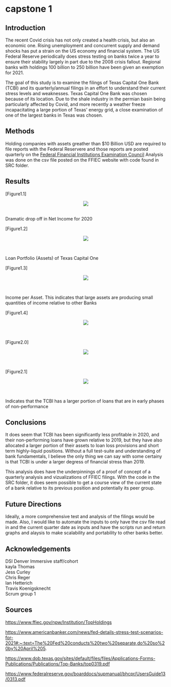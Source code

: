 # capstone 1

## Introduction 
The recent Covid crisis has not only created a health crisis, but also an economic one. Rising unemployment and concurrent supply and demand shocks has put a strain on the US economy and financial system. The US Federal Reserve periodically does stress testing on banks twice a year to ensure their stability largely in part due to the 2008 crisis fallout. Regional banks with holdings 100 billion to 250 billion have been given an exemption for 2021.  

The goal of this study is to examine the filings of Texas Capital One Bank (TCBI) and its quarterly/annual filings in an effort to understand their current stress levels and weaknesses.  Texas Capital One Bank was chosen because of its location.  Due to the shale industry in the permian basin being particularly affected by Covid, and more recently a weather freeze incapacitating a large portion of Texas' energy grid, a close examination of one of the largest banks in Texas was chosen. 

## Methods
Holding companies with assets greather than $10 Billion USD are required to file reports with the Federal Reservere and those reports are posted quarterly on the [Federal Financial Institutions Examination Council](https://www.ffiec.gov/)  Analysis was done on the csv file posted on the FFIEC website with code found in SRC folder.

## Results

[Figure1.1]
    <div align="center">
      <img src="images/TCBI_net_income.png">
    </div>

<br>
Dramatic drop off in Net Income for 2020 

[Figure1.2]
    <div align="center">
      <img src="images/TCBI_PG_assets_by_percent.png">
    </div>

<br>

Loan Portfolio (Assets) of Texas Capital One

[Figure1.3]
    <div align="center">
      <img src="images/TCBI_net_income_per_average_asset.png">
    </div>

<br>

Income per Asset. This indicates that large assets are producing small quantities of income relative to other Banks

[Figure1.4]
    <div align="center">
      <img src="images/Loan_loss_provision_loan_loss.png">
    </div>

<br>


[Figure2.0]
    <div align="center">
      <img src="images/net_CI_loan_lo.png">
    </div>

<br>

[Figure2.1]
    <div align="center">
      <img src="images/CI_loans_30_89_late.png">
    </div>

<br>

Indicates that the TCBI has a larger portion of loans that are in early phases of non-performance

## Conclusions
It does seem that TCBI has been significantly less profitable in 2020, and their non-performing loans have grown relative to 2019, but they have also allocated a larger portion of their assets to loan loss provisions and short term highly-liquid positions.  Without a full test-suite and understanding of bank fundamentals, I believe the only thing we can say with some certainy is that TCBI is under a larger degress of financial stress than 2019.                   

This analysis does have the underpinnings of a proof of concept of a quarterly analysis and vizualizations of FFIEC filings. With the code in the SRC folder, it does seem possible to get a course view of the current state of a bank relative to its previous position and potentially its peer group.
  

## Future Directions
Ideally, a more comprehensive test and analysis of the filings would be made.  Also, I would like to automate the inputs to only have the csv file read in and the current quarter date as inputs and have the scripts run and return graphs and alaysis to make scalability and portability to other banks better.

## Acknowledgements
DSI Denver Immersive staff/cohort  
kayla Thomas  
Jess Curley  
Chris Reger  
Ian Hetterich  
Travis Koenigsknecht  
Scrum group 1  

  

## Sources 

https://www.ffiec.gov/npw/Institution/TopHoldings

https://www.americanbanker.com/news/fed-details-stress-test-scenarios-for-2021#:~:text=The%20Fed%20conducts%20two%20separate,do%20so%20by%20April%205.

https://www.dob.texas.gov/sites/default/files/files/Applications-Forms-Publications/Publications/Top-Banks/top0319.pdf

https://www.federalreserve.gov/boarddocs/supmanual/bhcpr/UsersGuide13/0313.pdf



